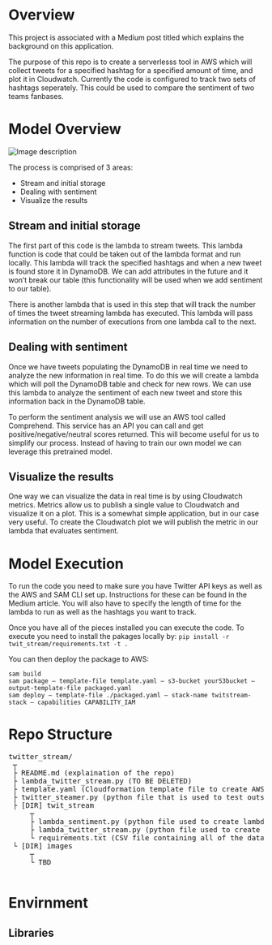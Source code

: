 # Overview
This project is associated with a Medium post titled which explains the background on this application.

The purpose of this repo is to create a serverlesss tool in AWS which will collect tweets for a specified hashtag for a specified amount of time, and plot it in Cloudwatch. Currently the code is configured to track two sets of hashtags seperately. This could be used to compare the sentiment of two teams fanbases.


# Model Overview
![Image description](link-to-image)

The process is comprised of 3 areas:
* Stream and initial storage
* Dealing with sentiment
* Visualize the results

## Stream and initial storage
The first part of this code is the lambda to stream tweets. This lambda function is code that could be taken out of the lambda format and run locally. This lambda will track the specified hashtags and when a new tweet is found store it in DynamoDB. We can add attributes in the future and it won’t break our table (this functionality will be used when we add sentiment to our table).

There is another lambda that is used in this step that will track the number of times the tweet streaming lambda has executed. This lambda will pass information on the number of executions from one lambda call to the next.

## Dealing with sentiment
Once we have tweets populating the DynamoDB in real time we need to analyze the new information in real time. To do this we will create a lambda which will poll the DynamoDB table and check for new rows. We can use this lambda to analyze the sentiment of each new tweet and store this information back in the DynamoDB table.

To perform the sentiment analysis we will use an AWS tool called Comprehend. This service has an API you can call and get positive/negative/neutral scores returned. This will become useful for us to simplify our process. Instead of having to train our own model we can leverage this pretrained model.

## Visualize the results
One way we can visualize the data in real time is by using Cloudwatch metrics. Metrics allow us to publish a single value to Cloudwatch and visualize it on a plot. This is a somewhat simple application, but in our case very useful. To create the Cloudwatch plot we will publish the metric in our lambda that evaluates sentiment.

# Model Execution
To run the code you need to make sure you have Twitter API keys as well as the AWS and SAM CLI set up. Instructions for these can be found in the Medium article. You will also have to specify the length of time for the lambda to run as well as the hashtags you want to track.

Once you have all of the pieces installed you can execute the code. To execute you need to install the pakages locally by:
`pip install -r twit_stream/requirements.txt -t .`

You can then deploy the package to AWS:
```
sam build
sam package — template-file template.yaml — s3-bucket yourS3bucket — output-template-file packaged.yaml
sam deploy — template-file ./packaged.yaml — stack-name twitstream-stack — capabilities CAPABILITY_IAM
```


# Repo Structure
<pre>twitter_stream/  
 ┬  
 ├ README.md (explaination of the repo)
 ├ lambda_twitter_stream.py (TO BE DELETED) 
 ├ template.yaml (Cloudformation template file to create AWS resources and define execution process)
 ├ twitter_steamer.py (python file that is used to test outside of AWS, same as lambda_twitter_stream behavior) 
 ├ [DIR] twit_stream
     ┬  
     ├ lambda_sentiment.py (python file used to create lambda to evaluate sentiment)
     ├ lambda_twitter_stream.py (python file used to create lambda to clean and stream tweets)
     └ requirements.txt (CSV file containing all of the data from the RECS)  
 └ [DIR] images  
     ┬  
     └ TBD 

</pre>


# Envirnment
## Libraries
